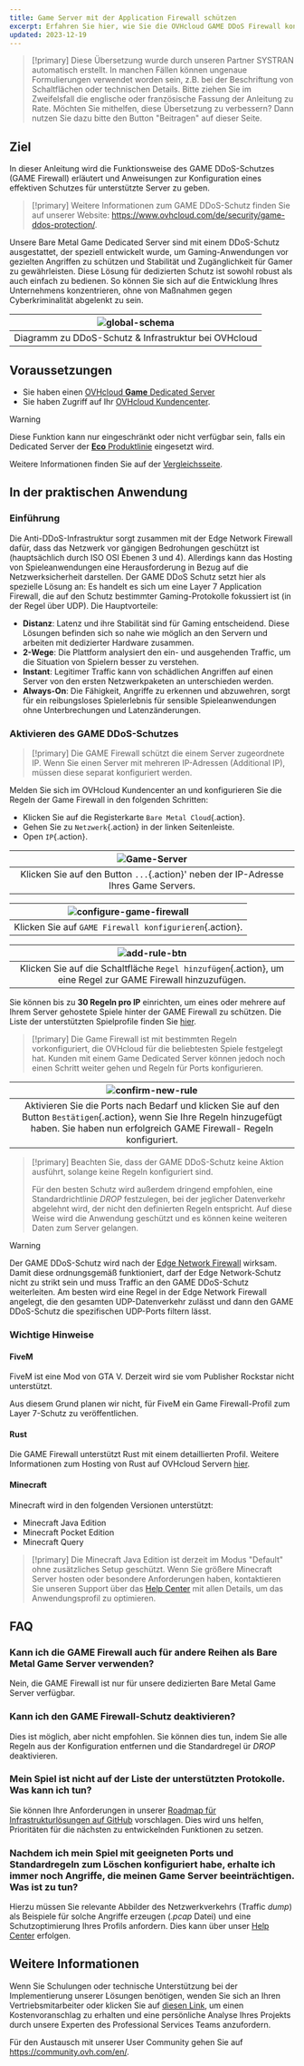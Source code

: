 ```yaml
---
title: Game Server mit der Application Firewall schützen
excerpt: Erfahren Sie hier, wie Sie die OVHcloud GAME DDoS Firewall konfigurieren
updated: 2023-12-19
--- 
```


> [!primary]
> Diese Übersetzung wurde durch unseren Partner SYSTRAN automatisch erstellt. In manchen Fällen können ungenaue Formulierungen verwendet worden sein, z.B. bei der Beschriftung von Schaltflächen oder technischen Details. Bitte ziehen Sie im Zweifelsfall die englische oder französische Fassung der Anleitung zu Rate. Möchten Sie mithelfen, diese Übersetzung zu verbessern? Dann nutzen Sie dazu bitte den Button "Beitragen" auf dieser Seite.
>

## Ziel

In dieser Anleitung wird die Funktionsweise des GAME DDoS-Schutzes (GAME Firewall) erläutert und Anweisungen zur Konfiguration eines effektiven Schutzes für unterstützte Server zu geben.

> [!primary]
> Weitere Informationen zum GAME DDoS-Schutz finden Sie auf unserer Website: <https://www.ovhcloud.com/de/security/game-ddos-protection/>.
> 

Unsere Bare Metal Game Dedicated Server sind mit einem DDoS-Schutz ausgestattet, der speziell entwickelt wurde, um Gaming-Anwendungen vor gezielten Angriffen zu schützen und Stabilität und Zugänglichkeit für Gamer zu gewährleisten. Diese Lösung für dedizierten Schutz ist sowohl robust als auch einfach zu bedienen. So können Sie sich auf die Entwicklung Ihres Unternehmens konzentrieren, ohne von Maßnahmen gegen Cyberkriminalität abgelenkt zu sein.

| ![global-schema](images/global_schema_focus_game.png) |
|:--:|
| Diagramm zu DDoS-Schutz & Infrastruktur bei OVHcloud |

## Voraussetzungen 

- Sie haben einen [OVHcloud **Game** Dedicated Server](https://www.ovhcloud.com/de/bare-metal/prices/#filterType=range_element&filterValue=game)
- Sie haben Zugriff auf Ihr [OVHcloud Kundencenter](/links/manager).

> [!warning]
> Diese Funktion kann nur eingeschränkt oder nicht verfügbar sein, falls ein Dedicated Server der [**Eco** Produktlinie](https://eco.ovhcloud.com/de/about/) eingesetzt wird.
>
> Weitere Informationen finden Sie auf der [Vergleichsseite](https://eco.ovhcloud.com/de/compare/).

## In der praktischen Anwendung

### Einführung

Die Anti-DDoS-Infrastruktur sorgt zusammen mit der Edge Network Firewall dafür, dass das Netzwerk vor gängigen Bedrohungen geschützt ist (hauptsächlich durch ISO OSI Ebenen 3 und 4). Allerdings kann das Hosting von Spieleanwendungen eine Herausforderung in Bezug auf die Netzwerksicherheit darstellen. Der GAME DDoS Schutz setzt hier als spezielle Lösung an: Es handelt es sich um eine Layer 7 Application Firewall, die auf den Schutz bestimmter Gaming-Protokolle fokussiert ist (in der Regel über UDP). Die Hauptvorteile:

- **Distanz**: Latenz und ihre Stabilität sind für Gaming entscheidend. Diese Lösungen befinden sich so nahe wie möglich an den Servern und arbeiten mit dedizierter Hardware zusammen.
- **2-Wege**: Die Plattform analysiert den ein- und ausgehenden Traffic, um die Situation von Spielern besser zu verstehen.
- **Instant**: Legitimer Traffic kann von schädlichen Angriffen auf einen Server von den ersten Netzwerkpaketen an unterschieden werden.
- **Always-On**: Die Fähigkeit, Angriffe zu erkennen und abzuwehren, sorgt für ein reibungsloses Spielerlebnis für sensible Spieleanwendungen ohne Unterbrechungen und Latenzänderungen.

### Aktivieren des GAME DDoS-Schutzes

> [!primary]
> Die GAME Firewall schützt die einem Server zugeordnete IP. Wenn Sie einen Server mit mehreren IP-Adressen (Additional IP), müssen diese separat konfiguriert werden.
>

Melden Sie sich im OVHcloud Kundencenter an und konfigurieren Sie die Regeln der Game Firewall in den folgenden Schritten:

- Klicken Sie auf die Registerkarte `Bare Metal Cloud`{.action}.
- Gehen Sie zu `Netzwerk`{.action} in der linken Seitenleiste.
- Open `IP`{.action}.

| ![Game-Server](images/firewall_game_01_blur.png) |
|:--:|
| Klicken Sie auf den Button `...`{.action}' neben der IP-Adresse Ihres Game Servers. |

| ![configure-game-firewall](images/firewall_game_02.png) |
|:--:|
| Klicken Sie auf `GAME Firewall konfigurieren`{.action}. |


| ![add-rule-btn](images/firewall_game_03.png) |
|:--:|
| Klicken Sie auf die Schaltfläche `Regel hinzufügen`{.action}, um eine Regel zur GAME Firewall hinzuzufügen. |


Sie können bis zu **30 Regeln pro IP** einrichten, um eines oder mehrere auf Ihrem Server gehostete Spiele hinter der GAME Firewall zu schützen. Die Liste der unterstützten Spielprofile finden Sie [hier](https://www.ovhcloud.com/de/security/game-ddos-protection/).

> [!primary]
> Die Game Firewall ist mit bestimmten Regeln vorkonfiguriert, die OVHcloud für die beliebtesten Spiele festgelegt hat. Kunden mit einem Game Dedicated Server können jedoch noch einen Schritt weiter gehen und Regeln für Ports konfigurieren.
> 

| ![confirm-new-rule](images/firewall_game_04.png) |
|:--:|
| Aktivieren Sie die Ports nach Bedarf und klicken Sie auf den Button `Bestätigen`{.action}, wenn Sie Ihre Regeln hinzugefügt haben. Sie haben nun erfolgreich GAME Firewall- Regeln konfiguriert. |

> [!primary]
> Beachten Sie, dass der GAME DDoS-Schutz keine Aktion ausführt, solange keine Regeln konfiguriert sind.
>
> Für den besten Schutz wird außerdem dringend empfohlen, eine Standardrichtlinie *DROP* festzulegen, bei der jeglicher Datenverkehr abgelehnt wird, der nicht den definierten Regeln entspricht. Auf diese Weise wird die Anwendung geschützt und es können keine weiteren Daten zum Server gelangen.
> 

> [!warning]
> Der GAME DDoS-Schutz wird nach der [Edge Network Firewall](/pages/bare_metal_cloud/dedicated_servers/firewall_network) wirksam. Damit diese ordnungsgemäß funktioniert, darf der Edge Network-Schutz nicht zu strikt sein und muss Traffic an den GAME DDoS-Schutz weiterleiten. Am besten wird eine Regel in der Edge Network Firewall angelegt, die den gesamten UDP-Datenverkehr zulässt und dann den GAME DDoS-Schutz die spezifischen UDP-Ports filtern lässt.
>

### Wichtige Hinweise

#### FiveM

FiveM ist eine Mod von GTA V. Derzeit wird sie vom Publisher Rockstar nicht unterstützt.

Aus diesem Grund planen wir nicht, für FiveM ein Game Firewall-Profil zum Layer 7-Schutz zu veröffentlichen.

#### Rust

Die GAME Firewall unterstützt Rust mit einem detaillierten Profil. Weitere Informationen zum Hosting von Rust auf OVHcloud Servern [hier](https://www.ovhcloud.com/de/bare-metal/game/rust-server/).

#### Minecraft

Minecraft wird in den folgenden Versionen unterstützt:

- Minecraft Java Edition 
- Minecraft Pocket Edition
- Minecraft Query

> [!primary]
> Die Minecraft Java Edition ist derzeit im Modus "Default" ohne zusätzliches Setup geschützt. Wenn Sie größere Minecraft Server hosten oder besondere Anforderungen haben, kontaktieren Sie unseren Support über das [Help Center](https://help.ovhcloud.com/csm?id=csm_get_help) mit allen Details, um das Anwendungsprofil zu optimieren.
>

## FAQ

### Kann ich die GAME Firewall auch für andere Reihen als Bare Metal Game Server verwenden?

Nein, die GAME Firewall ist nur für unsere dedizierten Bare Metal Game Server verfügbar.

### Kann ich den GAME Firewall-Schutz deaktivieren?

Dies ist möglich, aber nicht empfohlen. Sie können dies tun, indem Sie alle Regeln aus der Konfiguration entfernen und die Standardregel ür *DROP* deaktivieren.

### Mein Spiel ist nicht auf der Liste der unterstützten Protokolle. Was kann ich tun?

Sie können Ihre Anforderungen in unserer [Roadmap für Infrastrukturlösungen auf GitHub](https://github.com/orgs/ovh/projects/16/views/14) vorschlagen. Dies wird uns helfen, Prioritäten für die nächsten zu entwickelnden Funktionen zu setzen.

### Nachdem ich mein Spiel mit geeigneten Ports und Standardregeln zum Löschen konfiguriert habe, erhalte ich immer noch Angriffe, die meinen Game Server beeinträchtigen. Was ist zu tun?

Hierzu müssen Sie relevante Abbilder des Netzwerkverkehrs (Traffic *dump*) als Beispiele für solche Angriffe erzeugen (*.pcap* Datei) und eine Schutzoptimierung Ihres Profils anfordern. Dies kann über unser [Help Center](https://help.ovhcloud.com/csm?id=csm_get_help) erfolgen.


## Weitere Informationen

Wenn Sie Schulungen oder technische Unterstützung bei der Implementierung unserer Lösungen benötigen, wenden Sie sich an Ihren Vertriebsmitarbeiter oder klicken Sie auf [diesen Link](https://www.ovhcloud.com/de/professional-services/), um einen Kostenvoranschlag zu erhalten und eine persönliche Analyse Ihres Projekts durch unsere Experten des Professional Services Teams anzufordern.

Für den Austausch mit unserer User Community gehen Sie auf <https://community.ovh.com/en/>.